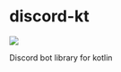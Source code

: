 # discord-kt
[![](https://jitpack.io/v/FauxKiwi/discord-kt.svg)](https://jitpack.io/#FauxKiwi/discord-kt)

Discord bot library for kotlin
